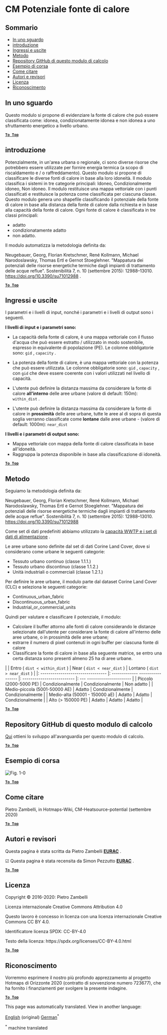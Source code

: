 <h1> <a class="anchor" id="cm-heat-source-potential" href="#cm-heat-source-potential"><i class="fa fa-link"></i></a> CM Potenziale fonte di calore </h1><h2> <a class="anchor" id="table-of-contents" href="#table-of-contents"><i class="fa fa-link"></i></a> Sommario </h2><ul><li> <a href="#in-a-glance">In uno sguardo</a> </li><li> <a href="#introduction">introduzione</a> </li><li> <a href="#inputs-and-outputs">Ingressi e uscite</a> </li><li> <a href="#method">Metodo</a> </li><li> <a href="#github-repository-of-this-calculation-module">Repository GitHub di questo modulo di calcolo</a> </li><li> <a href="#sample-run">Esempio di corsa</a> </li><li> <a href="#how-to-cite">Come citare</a> </li><li> <a href="#authors-and-reviewers">Autori e revisori</a> </li><li> <a href="#license">Licenza</a> </li><li> <a href="#acknowledgement">Riconoscimento</a> </li></ul><h2> <a class="anchor" id="in-a-glance" href="#in-a-glance"><i class="fa fa-link"></i></a> In uno sguardo </h2><p> Questo modulo si propone di evidenziare la fonte di calore che può essere classificata come: idonea, condizionatamente idonea e non idonea a uno sfruttamento energetico a livello urbano. </p><p> <a href="#table-of-contents"><strong><code>To Top</code></strong></a> </p> <h2> <a class="anchor" id="introduction" href="#introduction"><i class="fa fa-link"></i></a> introduzione </h2><p> Potenzialmente, in un&#39;area urbana o regionale, ci sono diverse risorse che potrebbero essere utilizzate per fornire energia termica (a scopo di riscaldamento e / o raffreddamento). Questo modulo si propone di classificare le diverse fonti di calore in base alla loro idoneità. Il modulo classifica i sistemi in tre categorie principali: Idoneo, Condizionalmente idoneo, Non idoneo. Il modulo restituisce una mappa vettoriale con i punti classificati e restituisce la potenza come classificata per ciascuna classe. Questo modulo genera uno shapefile classificando il potenziale della fonte di calore in base alla distanza della fonte di calore dalla richiesta e in base alla capacità della fonte di calore. Ogni fonte di calore è classificata in tre classi principali: </p><ul><li> adatto </li><li> condizionatamente adatto </li><li> non adatto. </li></ul><p> Il modulo automatizza la metodologia definita da: </p><p> Neugebauer, Georg, Florian Kretschmer, René Kollmann, Michael Narodoslawsky, Thomas Ertl e Gernot Stoeglehner. &quot;Mappatura dei potenziali delle risorse energetiche termiche dagli impianti di trattamento delle acque reflue&quot;. Sostenibilità 7, n. 10 (settembre 2015): 12988–13010. <a href="https://doi.org/10.3390/su71012988">https://doi.org/10.3390/su71012988</a> . </p><p> <a href="#table-of-contents"><strong><code>To Top</code></strong></a> </p> <h2> <a class="anchor" id="inputs-and-outputs" href="#inputs-and-outputs"><i class="fa fa-link"></i></a> Ingressi e uscite </h2><p> I parametri e i livelli di input, nonché i parametri e i livelli di output sono i seguenti. </p><p> <strong>I livelli di input e i parametri sono:</strong> </p><ul><li><p> La capacità della fonte di calore, è una mappa vettoriale con il flusso d&#39;acqua che può essere estratto / utilizzato in modo sostenibile, espresso in equivalente di popolazione (PE). Le colonne obbligatorie sono: <code>gid</code> , <code>capacity</code> . </p></li><li><p> La potenza della fonte di calore, è una mappa vettoriale con la potenza che può essere utilizzata. Le colonne obbligatorie sono: <code>gid</code> , <code>capacity</code> , con <code>gid</code> che deve essere coerente con i valori utilizzati nel livello di capacità. </p></li><li><p> L&#39;utente può definire la distanza massima da considerare la fonte di calore <strong>all&#39;interno</strong> delle aree urbane (valore di default: 150m): <code>within_dist</code> . </p></li><li><p> L&#39;utente può definire la distanza massima da considerare la fonte di calore in <strong>prossimità</strong> delle aree urbane, tutte le aree al di sopra di questa soglia verranno classificate come <strong>lontane</strong> dalle aree urbane - (valore di default: 1000m): <code>near_dist</code> </p></li></ul><p> <strong>I livelli e i parametri di output sono:</strong> </p><ul><li> Mappa vettoriale con mappa della fonte di calore classificata in base all&#39;idoneità. </li><li> Raggruppa la potenza disponibile in base alla classificazione di idoneità. </li></ul><p> <a href="#table-of-contents"><strong><code>To Top</code></strong></a> </p> <h2> <a class="anchor" id="method" href="#method"><i class="fa fa-link"></i></a> Metodo </h2><p> Seguiamo la metodologia definita da: </p><p> Neugebauer, Georg, Florian Kretschmer, René Kollmann, Michael Narodoslawsky, Thomas Ertl e Gernot Stoeglehner. &quot;Mappatura dei potenziali delle risorse energetiche termiche dagli impianti di trattamento delle acque reflue&quot;. Sostenibilità 7, n. 10 (settembre 2015): 12988–13010. <a href="https://doi.org/10.3390/su71012988.">https://doi.org/10.3390/su71012988</a> </p><p> Come set di dati predefiniti abbiamo utilizzato la <a href="https://gitlab.com/hotmaps/potential/WWTP/">capacità WWTP e i set di dati di alimentazione</a> . </p><p> Le aree urbane sono definite dal set di dati Corine Land Cover, dove si considerano come urbane le seguenti categorie: </p><ul><li> Tessuto urbano continuo (classe 1.1.1.) </li><li> Tessuto urbano discontinuo (classe 1.1.2.) </li><li> Unità industriali o commerciali (classe 1.2.1.) </li></ul><p> Per definire le aree urbane, il modulo parte dal dataset Corine Land Cover (CLC) e seleziona le seguenti categorie: </p><ul><li> Continuous_urban_fabric </li><li> Discontinuous_urban_fabric </li><li> Industrial_or_commercial_units </li></ul><p> Quindi per valutare e classificare il potenziale, il modulo: </p><ul><li> Calcolare il buffer attorno alle fonti di calore considerando le distanze selezionate dall&#39;utente per considerare la fonte di calore all&#39;interno delle aree urbane, o in prossimità delle aree urbane; </li><li> estrarre il numero di pixel contenuti in ogni buffer per ciascuna fonte di calore </li><li> Classificare la fonte di calore in base alla seguente matrice, se entro una certa distanza sono presenti almeno 25 ha di aree urbane. </li></ul><p> | | Entro ( <code>dist &lt; within_dist</code> ) | Near ( <code>dist &lt; near_dist</code> ) | Lontano ( <code>dist &gt; near_dist</code> ) | |: --------------------------------- |: ------------- ----------------- |: -------------------------- |: --- ---------------------- | | Piccolo (2000-5000 PE) | Condizionalmente | Condizionalmente | Non adatto | | Medio-piccola (5001-50000 AE) | Adatto | Condizionalmente | Condizionalmente | | Medio-alta (50001 - 150000 aE) | Adatto | Adatto | Condizionalmente | | Alto (&gt; 150000 PE) | Adatto | Adatto | Adatto | </p><p> <a href="#table-of-contents"><strong><code>To Top</code></strong></a> </p> <h2> <a class="anchor" id="github-repository-of-this-calculation-module" href="#github-repository-of-this-calculation-module"><i class="fa fa-link"></i></a> Repository GitHub di questo modulo di calcolo </h2><p> <a href="https://github.com/HotMaps/heatsource_potential/tree/develop">Qui</a> ottieni lo sviluppo all&#39;avanguardia per questo modulo di calcolo. </p><p> <a href="#table-of-contents"><strong><code>To Top</code></strong></a> </p> <h2> <a class="anchor" id="sample-run" href="#sample-run"><i class="fa fa-link"></i></a> Esempio di corsa </h2><img alt="Fig. 1-0" src="https://wiki.hotmaps.hevs.ch/en/CM-Heatsource-potential/cm-heat.png" title="Esegui Heatsource CM"/><p> <a href="#table-of-contents"><strong><code>To Top</code></strong></a> </p> <h2> <a class="anchor" id="how-to-cite" href="#how-to-cite"><i class="fa fa-link"></i></a> Come citare </h2><p> Pietro Zambelli, in Hotmaps-Wiki, CM-Heatsource-potential (settembre 2020) </p><p> <a href="#table-of-contents"><strong><code>To Top</code></strong></a> </p> <h2> <a class="anchor" id="authors-and-reviewers" href="#authors-and-reviewers"><i class="fa fa-link"></i></a> Autori e revisori </h2><p> Questa pagina è stata scritta da Pietro Zambelli <strong><a href="http://www.eurac.edu">EURAC</a></strong> . </p><p> ☑ Questa pagina è stata recensita da Simon Pezzutto <strong><a href="http://www.eurac.edu">EURAC</a></strong> . </p><p> <a href="#table-of-contents"><strong><code>To Top</code></strong></a> </p> <h2> <a class="anchor" id="license" href="#license"><i class="fa fa-link"></i></a> Licenza </h2><p> Copyright © 2016-2020: Pietro Zambelli </p><p> Licenza internazionale Creative Commons Attribution 4.0 </p><p> Questo lavoro è concesso in licenza con una licenza internazionale Creative Commons CC BY 4.0. </p><p> Identificatore licenza SPDX: CC-BY-4.0 </p><p> Testo della licenza: https://spdx.org/licenses/CC-BY-4.0.html </p><p> <a href="#table-of-contents"><strong><code>To Top</code></strong></a> </p> <h2> <a class="anchor" id="acknowledgement" href="#acknowledgement"><i class="fa fa-link"></i></a> Riconoscimento </h2><p> Vorremmo esprimere il nostro più profondo apprezzamento al progetto Hotmaps di Orizzonte 2020 (contratto di sovvenzione numero 723677), che ha fornito i finanziamenti per svolgere la presente indagine. </p><p> <a href="#table-of-contents"><strong><code>To Top</code></strong></a> </p> 


<!--- THIS IS A SUPER UNIQUE IDENTIFIER -->

This page was automatically translated. View in another language:

[English](../en/CM-Heat-source-potential) (original) [German](../de/CM-Heat-source-potential)<sup>\*</sup>  

<sup>\*</sup> machine translated

